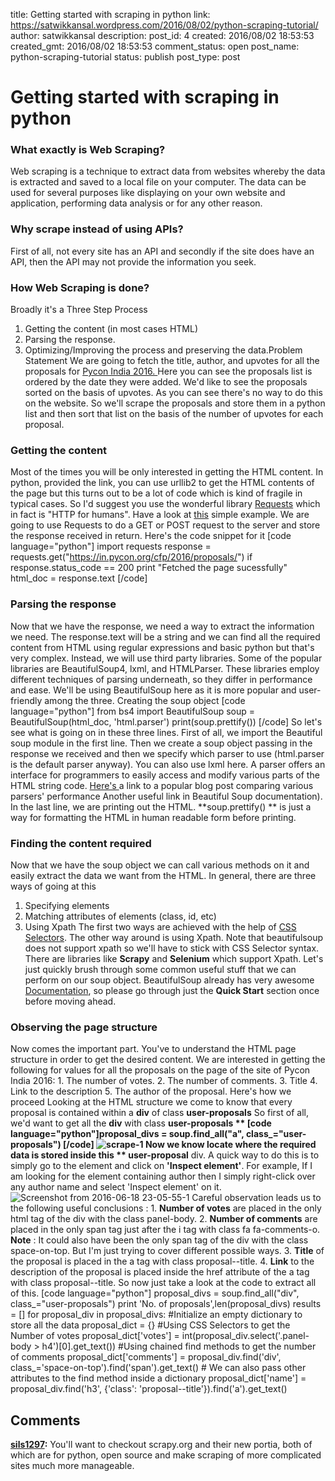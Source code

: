 title: Getting started with scraping in python
link: https://satwikkansal.wordpress.com/2016/08/02/python-scraping-tutorial/
author: satwikkansal
description: 
post_id: 4
created: 2016/08/02 18:53:53
created_gmt: 2016/08/02 18:53:53
comment_status: open
post_name: python-scraping-tutorial
status: publish
post_type: post

<!--Simple tutorial for getting started with scraping in python for beginners.-->


# Getting started with scraping in python

### What exactly is Web Scraping?

Web scraping is a technique to extract data from websites whereby the data is extracted and saved to a local file on your computer. The data can be used for several purposes like displaying on your own website and application, performing data analysis or for any other reason. 

### Why scrape instead of using APIs?

First of all, not every site has an API and secondly if the site does have an API, then the API may not provide the information you seek. 

### How Web Scraping is done?

Broadly it's a Three Step Process 

  1. Getting the content (in most cases HTML)
  2. Parsing the response.
  3. Optimizing/Improving the process and preserving the data.Problem Statement
We are going to fetch the title, author, and upvotes for all the proposals for [Pycon India 2016. ](https://in.pycon.org/cfp/2016/proposals/)Here you can see the proposals list is ordered by the date they were added. We'd like to see the proposals sorted on the basis of upvotes. As you can see there's no way to do this on the website. So we'll scrape the proposals and store them in a python list and then sort that list on the basis of the number of upvotes for each proposal. 

### Getting the content

Most of the times you will be only interested in getting the HTML content. In python, provided the link, you can use urllib2 to get the HTML contents of the page but this turns out to be a lot of code which is kind of fragile in typical cases. So I'd suggest you use the wonderful library [Requests](http://docs.python-requests.org/en/master/) which in fact is "HTTP for humans". Have a look at [this](https://gist.github.com/kennethreitz/973705) simple example. We are going to use Requests to do a GET or POST request to the server and store the response received in return. Here's the code snippet for it [code language="python"] import requests response = requests.get("https://in.pycon.org/cfp/2016/proposals/") if response.status_code == 200 print "Fetched the page sucessfully" html_doc = response.text [/code] 

### Parsing the response

Now that we have the response, we need a way to extract the information we need. The response.text will be a string and we can find all the required content from HTML using regular expressions and basic python but that's very complex. Instead, we will use third party libraries. Some of the popular libraries are BeautifulSoup4, lxml, and HTMLParser. These libraries employ different techniques of parsing underneath, so they differ in performance and ease. We'll be using BeautifulSoup here as it is more popular and user-friendly among the three. Creating the soup object [code language="python"] from bs4 import BeautifulSoup soup = BeautifulSoup(html_doc, 'html.parser') print(soup.prettify()) [/code] So let's see what is going on in these three lines. First of all, we import the Beautiful soup module in the first line. Then we create a soup object passing in the response we received and then we specify which parser to use (html.parser is the default parser anyway). You can also use lxml here. A parser offers an interface for programmers to easily access and modify various parts of the HTML string code. [ Here's ](http://www.ianbicking.org/blog/2008/03/python-html-parser-performance.html) a link to a popular blog post comparing various parsers' performance Another useful link in Beautiful Soup documentation). In the last line, we are printing out the HTML. **soup.prettify() ** is just a way for formatting the HTML in human readable form before printing. 

### Finding the content required

Now that we have the soup object we can call various methods on it and easily extract the data we want from the HTML. In general, there are three ways of going at this 

  1. Specifying elements
  2. Matching attributes of elements (class, id, etc)
  3. Using Xpath
The first two ways are achieved with the help of [CSS Selectors](http://www.w3schools.com/cssref/css_selectors.asp). The other way around is using Xpath. Note that beautifulsoup does not support xpath so we'll have to stick with CSS Selector syntax. There are libraries like **Scrapy** and **Selenium** which support Xpath. Let's just quickly brush through some common useful stuff that we can perform on our soup object. BeautifulSoup already has very awesome[ Documentation](https://www.crummy.com/software/BeautifulSoup/bs4/doc/#quick-start), so please go through just the **Quick Start** section once before moving ahead. 

### Observing the page structure

Now comes the important part. You've to understand the HTML page structure in order to get the desired content. We are interested in getting the following for values for all the proposals on the page of the site of Pycon India 2016: 1\. The number of votes. 2\. The number of comments. 3\. Title 4\. Link to the description 5\. The author of the proposal. Here's how we proceed Looking at the HTML structure we come to know that every proposal is contained within a **div** of class **user-proposals** So first of all, we'd want to get all the **div** with class **user-proposals ** [code language="python"]proposal_divs = soup.find_all("a", class_="user-proposals") [/code] ![scrape-1](https://satwikkansal.files.wordpress.com/2016/04/scrape-1.png) Now we know locate where the required data is stored inside this ** user-proposal** div. A quick way to do this is to simply go to the element and click on **'Inspect element'**. For example, If I am looking for the element containing author then I simply right-click over any author name and select 'Inspect element' on it. ![Screenshot from 2016-06-18 23-05-55-1](https://satwikkansal.files.wordpress.com/2016/04/screenshot-from-2016-06-18-23-05-55-1.png) Careful observation leads us to the following useful conclusions : 1\. **Number of votes** are placed in the only html tag of the div with the class panel-body. 2\. **Number of comments** are placed in the only span tag just after the i tag with class fa fa-comments-o. **Note** : It could also have been the only span tag of the div with the class space-on-top. But I'm just trying to cover different possible ways. 3\. **Title** of the proposal is placed in the a tag with class proposal--title. 4\. **Link** to the description of the proposal is placed inside the href attribute of the a tag with class proposal--title. So now just take a look at the code to extract all of this. [code language="python"] proposal_divs = soup.find_all("div", class_="user-proposals") print 'No. of proposals',len(proposal_divs) results = [] for proposal_div in proposal_divs: #Initialize an empty dictionary to store all the data proposal_dict = {} #Using CSS Selectors to get the Number of votes proposal_dict['votes'] = int(proposal_div.select('.panel-body &gt; h4')[0].get_text()) #Using chained find methods to get the number of comments proposal_dict['comments'] = proposal_div.find('div', class_='space-on-top').find('span').get_text() # We can also pass other attributes to the find method inside a dictionary proposal_dict['name'] = proposal_div.find('h3', {'class': 'proposal--title'}).find('a').get_text()

## Comments

**[sils1297](#2 "2017-01-14 12:36:08"):** You'll want to checkout scrapy.org and their new portia, both of which are for python, open source and make scraping of more complicated sites much more manageable.

